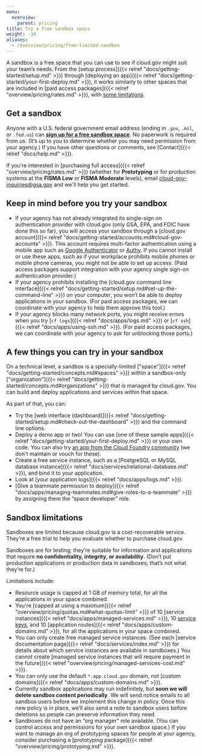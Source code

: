 ```yaml
---
menu:
  overview:
    parent: pricing
title: Try a free sandbox space
weight: -10
aliases:
  - /overview/pricing/free-limited-sandbox
---
```


A sandbox is a free space that you can use to see if cloud.gov might suit your team’s needs. From the [setup process]({{< relref "docs/getting-started/setup.md" >}}) through [deploying an app]({{< relref "docs/getting-started/your-first-deploy.md" >}}), it works similarly to other spaces that are included in [paid access packages]({{< relref "overview/pricing/rates.md" >}}), with [some limitations](#sandbox-limitations).

## Get a sandbox

Anyone with a U.S. federal government email address (ending in `.gov`, `.mil`, or `.fed.us`) can [**sign up for a free sandbox space**](https://account.fr.cloud.gov/signup). No paperwork is required from us. (It’s up to you to determine whether you may need permission from your agency.) If you have other questions or comments, see [Contact]({{< relref "docs/help.md" >}}).

If you’re interested in [purchasing full access]({{< relref "overview/pricing/rates.md" >}}) (whether for **Prototyping** or for production systems at the **FISMA Low** or **FISMA Moderate** levels), email [cloud-gov-inquiries@gsa.gov](mailto:cloud-gov-inquiries@gsa.gov) and we'll help you get started.

## Keep in mind before you try your sandbox

* If your agency has not already integrated its single-sign on authentication provider with cloud.gov (only GSA, EPA, and FDIC have done this so far), you will access your sandbox through a [cloud.gov account]({{< relref "docs/getting-started/accounts.md#cloud-gov-accounts" >}}). This account requires multi-factor authentication using a mobile app such as [Google Authenticator](https://support.google.com/accounts/answer/1066447?hl=en) or [Authy](https://www.authy.com/app/mobile/). If you cannot install or use these apps, such as if your workplace prohibits mobile phones or mobile phone cameras, you might not be able to set up access. (Paid access packages support integration with your agency single sign-on authentication provider.)
* If your agency prohibits installing the [cloud.gov command line interface]({{< relref "docs/getting-started/setup.md#set-up-the-command-line" >}}) on your computer, you won’t be able to deploy applications in your sandbox. (For paid access packages, we can coordinate with your agency to help them approve this tool.)
* If your agency blocks many network ports, you might receive errors when you try [`cf logs`]({{< relref "docs/apps/logs.md" >}}) or [`cf ssh`]({{< relref "docs/apps/using-ssh.md" >}}). (For paid access packages, we can coordinate with your agency to ask for unblocking those ports.)

## A few things you can try in your sandbox

On a technical level, a sandbox is a specially-limited ["space"]({{< relref "docs/getting-started/concepts.md#spaces" >}}) within a sandbox-only ["organization"]({{< relref "docs/getting-started/concepts.md#organizations" >}}) that is managed by cloud.gov. You can build and deploy applications and services within that space.

As part of that, you can:

* Try the [web interface (dashboard)]({{< relref "docs/getting-started/setup.md#check-out-the-dashboard" >}}) and the command line options.
* Deploy a demo app or two! You can use [one of these sample apps]({{< relref "docs/getting-started/your-first-deploy.md" >}}) or your own code. You can also try [an app from the Cloud Foundry community](https://github.com/cloudfoundry-samples) (we don't maintain or vouch for these).
* Create a free service instance, such as a [PostgreSQL or MySQL database instance]({{< relref "docs/services/relational-database.md" >}}), and bind it to your application.
* Look at [your application logs]({{< relref "docs/apps/logs.md" >}}).
* [Give a teammate permission to deploy]({{< relref "docs/apps/managing-teammates.md#give-roles-to-a-teammate" >}}) by assigning them the “space developer” role.

## Sandbox limitations

Sandboxes are limited because cloud.gov is a cost-recoverable service. They’re a free trial to help you evaluate whether to purchase cloud.gov.

Sandboxes are for testing; they’re suitable for information and applications that require **no confidentiality, integrity, or availability**. (Don’t put production applications or production data in sandboxes; that’s not what they’re for.)

Limitations include:

* Resource usage is capped at 1 GB of memory total, for all the applications in your space combined.
* You're [capped at using a maximum]({{< relref "overview/pricing/quotas.md#what-quotas-limit" >}}) of 10 [service instances]({{< relref "docs/apps/managed-services.md" >}}), 10 [service keys](https://docs.cloudfoundry.org/devguide/services/service-keys.html), and 10 [application routes]({{< relref "docs/apps/custom-domains.md" >}}), for all the applications in your space combined.
* You can only create free managed service instances. (See each [service documentation page]({{< relref "docs/services/index.md" >}}) for details about which service instances are available in sandboxes.) You cannot create [managed service instances that will require payment in the future]({{< relref "overview/pricing/managed-services-cost.md" >}}).
* You can only use the default `*.app.cloud.gov` domain, not [custom domains]({{< relref "docs/apps/custom-domains.md" >}}).
* Currently sandbox applications may run indefinitely, but **soon we will delete sandbox content periodically**. We will send notice emails to all sandbox users before we implement this change in policy. Once this new policy is in place, we’ll also send a note to sandbox users before deletions so people can preserve information they need.
* Sandboxes do not have an “org manager” role available. (You can control access and permissions for your own sandbox space.) If you want to manage an org of prototyping spaces for people at your agency, consider purchasing a [prototyping package]({{< relref "overview/pricing/prototyping.md" >}}).
